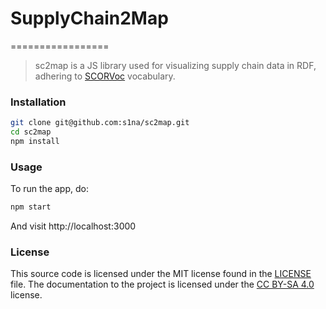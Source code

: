 # SupplyChain2Map
=================

> sc2map is a JS library used for visualizing supply chain data in RDF, adhering to [SCORVoc](https://github.com/vocol/scor) vocabulary.

### Installation
```bash
git clone git@github.com:s1na/sc2map.git
cd sc2map
npm install
```

### Usage
To run the app, do:
```bash
npm start
```

And visit http://localhost:3000

### License

This source code is licensed under the MIT license found in
the [LICENSE](https://github.com/s1na/sc2map/blob/master/LICENSE) file.
The documentation to the project is licensed under the [CC BY-SA 4.0](http://creativecommons.org/licenses/by-sa/4.0/)
license.

